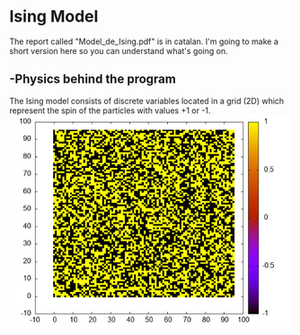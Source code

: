 # Ising Model
The report called "Model_de_Ising.pdf" is in catalan. I'm going to make a short version here so you can understand what's going on.
## -Physics behind the program
The Ising model consists of discrete variables located in a grid (2D) which represent the spin of the particles with values +1 or -1.
![ex2](Practica%201\MontaneAlbert\ex2.jpeg)

